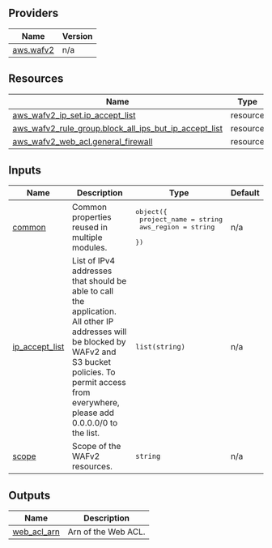 <!-- BEGIN_TF_DOCS -->


## Providers

| Name | Version |
|------|---------|
| <a name="provider_aws.wafv2"></a> [aws.wafv2](#provider\_aws.wafv2) | n/a |

## Resources

| Name | Type |
|------|------|
| [aws_wafv2_ip_set.ip_accept_list](https://registry.terraform.io/providers/hashicorp/aws/latest/docs/resources/wafv2_ip_set) | resource |
| [aws_wafv2_rule_group.block_all_ips_but_ip_accept_list](https://registry.terraform.io/providers/hashicorp/aws/latest/docs/resources/wafv2_rule_group) | resource |
| [aws_wafv2_web_acl.general_firewall](https://registry.terraform.io/providers/hashicorp/aws/latest/docs/resources/wafv2_web_acl) | resource |

## Inputs

| Name | Description | Type | Default |
|------|-------------|------|---------|
| <a name="input_common"></a> [common](#input\_common) | Common properties reused in multiple modules. | <pre>object({<br>    project_name = string<br>    aws_region   = string<br>  })</pre> | n/a |
| <a name="input_ip_accept_list"></a> [ip\_accept\_list](#input\_ip\_accept\_list) | List of IPv4 addresses that should be able to call the application. All other IP addresses will be blocked by WAFv2 and S3 bucket policies. To permit access from everywhere, please add 0.0.0.0/0 to the list. | `list(string)` | n/a |
| <a name="input_scope"></a> [scope](#input\_scope) | Scope of the WAFv2 resources. | `string` | n/a |

## Outputs

| Name | Description |
|------|-------------|
| <a name="output_web_acl_arn"></a> [web\_acl\_arn](#output\_web\_acl\_arn) | Arn of the Web ACL. |
<!-- END_TF_DOCS -->